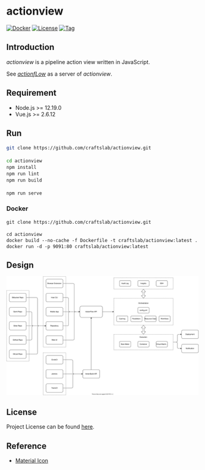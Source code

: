 # actionview

[![Docker](https://img.shields.io/docker/pulls/craftslab/actionview)](https://hub.docker.com/r/craftslab/actionview)
[![License](https://img.shields.io/github/license/craftslab/actionview.svg?color=brightgreen)](https://github.com/craftslab/actionview/blob/master/LICENSE)
[![Tag](https://img.shields.io/github/tag/craftslab/actionview.svg?color=brightgreen)](https://github.com/craftslab/actionview/tags)



## Introduction

*actionview* is a pipeline action view written in JavaScript.

See *[actionfLow](https://github.com/craftslab/actionflow/)* as a server of *actionview*.



## Requirement

- Node.js >= 12.19.0
- Vue.js >= 2.6.12



## Run

```bash
git clone https://github.com/craftslab/actionview.git

cd actionview
npm install
npm run lint
npm run build

npm run serve
```



### Docker

```
git clone https://github.com/craftslab/actionview.git

cd actionview
docker build --no-cache -f Dockerfile -t craftslab/actionview:latest .
docker run -d -p 9091:80 craftslab/actionview:latest
```



## Design

![design](design.svg)



## License

Project License can be found [here](LICENSE).



## Reference

- [Material Icon](https://material.io/resources/icons/?icon=call_merge&style=baseline)
